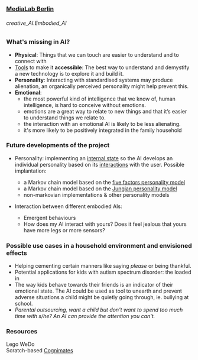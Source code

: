 ### [MediaLab Berlin](https://www.media.mit.edu/events/mlberlin-signalandnoise/)


###### creative_AI.Embodied_AI 

### What's missing in AI?

* **Physical**: Things that we can touch are easier to understand and to connect with
* [Tools](http://cognimates.me) to make it **accessible**: The best way to understand and demystify a new technology is to explore it and build it.
* **Personality**: Interacting with standardised systems may produce alienation, an organically perceived personality might help prevent this. 
* **Emotional**:
  * the most powerful kind of intelligence that we know of, human intelligence, is hard to conceive without emotions. 
  * emotions are a great way to relate to new things and that it’s easier to understand things we relate to.
  * the interaction with an emotional AI is likely to be less alienating.
  * it's more likely to be positively integrated in the family household
  

### Future developments of the project

* Personality: implementing an [internal state](https://en.wikipedia.org/wiki/Finite-state_machine) so the AI develops an individual personality based on its [interactions](https://en.wikipedia.org/wiki/Reinforcement_learning) with the user. Possible implantation: 
  * a Markov chain model based on the [five factors personality model](https://www.hindawi.com/journals/mpe/2013/132735/)
  * a Markov chain model based on the [Jungian personality model](http://ceur-ws.org/Vol-1680/paper7.pdf)
  * non-markovian implementations & other personality models

* Interaction between different embodied AIs:
  * Emergent behaviours
  * How does my AI interact with yours? Does it feel jealous that yours have more legs or more sensors?



### Possible use cases in a household environment and envisioned effects

* Helping cementing certain manners like saying *please* or being thankful.
* Potential applications for kids with autism spectrum disorder: the loaded in 
* The way kids behave towards their friends is an indicator of their emotional state. The AI could be used as tool to unearth and prevent adverse situations a child might be quietly going through, ie. bullying at school.
* *Parental outsourcing, want a child but don't want to spend too much time with s/he? An AI can provide the attention you can't.*


### Resources

Lego WeDo  
Scratch-based [Cognimates](cognimates.me)  

